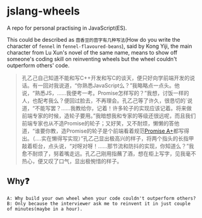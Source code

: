 # jslang-wheels 

A repo for personal practising in JavaScript(ES).

This could be described as `茴香豆的茴字有几种写法`(How do you write the character of `fennel` in `fennel-flavoured-beans`), said by Kong Yiji, the main character from Lu Xun's novel of the same name, means to show off someone's coding skill on reinventing wheels but the wheel couldn't outperform others' code. 


> 孔乙己自己知道不能和写C++开发和写C的谈天，便只好向学前端开发的说话。有一回对我说道，“你熟悉JavaScript么？”我略略点一点头。他说，“熟悉JS，……我便考一考。Promise怎样写的？”我想，讨饭一样的人，也配考我么？便回过脸去，不再理会。孔乙己等了许久，很恳切的`说道，“不能写罢？……我教给你，记着！许多轮子的实现应该记着。将来做前端专家的时候，造轮子要用。”我暗想我和专家的等级还很远呢，而且我们前端专家也从不造Promise的轮子；又好笑，又不耐烦，懒懒的答他道，“谁要你教，造Promise的轮子是个前端看着规范[Promise A+](https://promisesaplus.com)都写得出。（....实在懒得写实现）”孔乙己显出极高兴的样子，将两个指头的长指甲敲着柜台，点头说，“对呀对呀！……那节流和防抖的实现，你知道么？”我愈不耐烦了，努着嘴走远。孔乙己刚用指蘸了酒，想在柜上写字，见我毫不热心，便又叹了口气，显出极惋惜的样子。

## Why❓ 
```
A: Why build your own wheel when your code couldn't outperform others? 
B: Only because the interviewer ask me to reinvent it in just couple of minutes(maybe in a hour).
```

